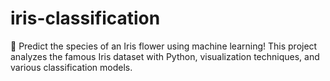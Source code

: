# iris-classification
🌸 Predict the species of an Iris flower using machine learning! This project analyzes the famous Iris dataset with Python, visualization techniques, and various classification models.
